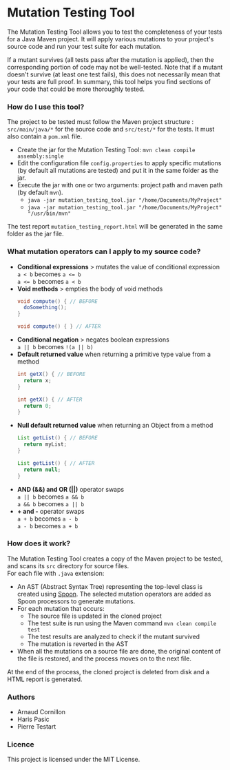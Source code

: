 # Mutation Testing Tool

The Mutation Testing Tool allows you to test the completeness of your tests for a Java Maven project. It will apply various mutations to your project's source code and run your test suite for each mutation. 

If a mutant survives (all tests pass after the mutation is applied), then the corresponding portion of code may not be well-tested. Note that if a mutant doesn't survive (at least one test fails), this does not necessarily mean that your tests are full proof.
In summary, this tool helps you find sections of your code that could be more thoroughly tested.

### How do I use this tool?

The project to be tested must follow the Maven project structure : `src/main/java/*` for the source code and `src/test/*` for the tests. It must also contain a `pom.xml` file.

- Create the jar for the Mutation Testing Tool: `mvn clean compile assembly:single`
- Edit the configuration file `config.properties` to apply specific mutations (by default all mutations are tested) and put it in the same folder as the jar.
- Execute the jar with one or two arguments: project path and maven path (by default `mvn`).
  - `java -jar mutation_testing_tool.jar "/home/Documents/MyProject"`
  - `java -jar mutation_testing_tool.jar "/home/Documents/MyProject" "/usr/bin/mvn"`

The test report `mutation_testing_report.html` will be generated in the same folder as the jar file.

### What mutation operators can I apply to my source code?

- **Conditional expressions** > mutates the value of conditional expression  
  `a < b` becomes `a <= b`  
  `a <= b` becomes `a < b`
- **Void methods** > empties the body of void methods
  ```java
  void compute() { // BEFORE
    doSomething();
  }
  ```
  ```java
  void compute() { } // AFTER
  ```
- **Conditional negation** > negates boolean expressions  
  `a || b` becomes `!(a || b)`
- **Default returned value** when returning a primitive type value from a method
  ```java
  int getX() { // BEFORE
    return x;
  }
  ```
  ```java
  int getX() { // AFTER
    return 0;
  }
  ```
- **Null default returned value** when returning an Object from a method  
  ```java
  List getList() { // BEFORE
    return myList;
  }
  ```
  ```java
  List getList() { // AFTER
    return null;
  }
  ```
- **AND (&&) and OR (||)** operator swaps  
`a || b` becomes `a && b`  
`a && b` becomes `a || b`  
- **+ and -** operator swaps  
`a + b` becomes `a - b`  
`a - b` becomes `a + b`

### How does it work?

The Mutation Testing Tool creates a copy of the Maven project to be tested, and scans its `src` directory for source files.  
For each file with `.java` extension:

* An AST (Abstract Syntax Tree) representing the top-level class is created using [Spoon](https://github.com/INRIA/spoon). The selected mutation operators are added as Spoon processors to generate mutations.
* For each mutation that occurs:
	* The source file is updated in the cloned project
	* The test suite is run using the Maven command `mvn clean compile test`
	* The test results are analyzed to check if the mutant survived
	* The mutation is reverted in the AST
* When all the mutations on a source file are done, the original content of the file is restored, and the process moves on to the next file.

At the end of the process, the cloned project is deleted from disk and a HTML report is generated.

### Authors

- Arnaud Cornillon
- Haris Pasic
- Pierre Testart

### Licence

This project is licensed under the MIT License.
